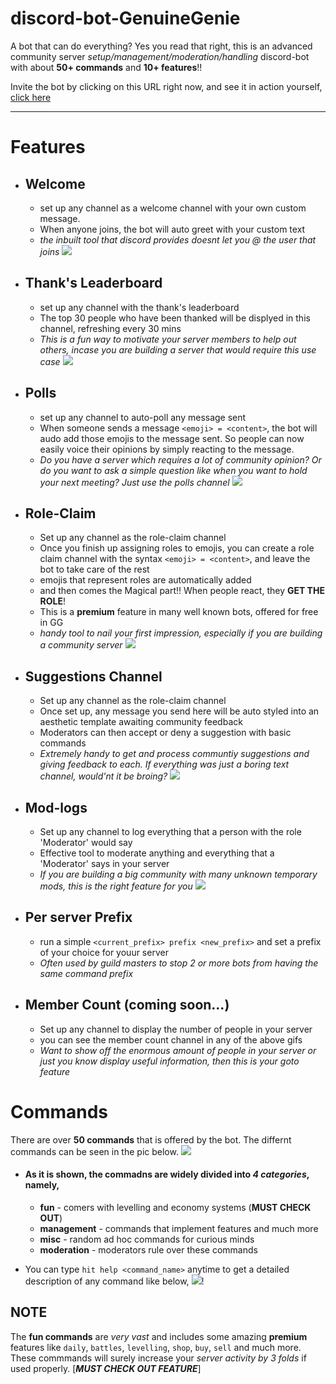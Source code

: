 # discord-bot-GenuineGenie

A bot that can do everything? Yes you read that right, this is an advanced community server _setup/management/moderation/handling_ discord-bot with about **50+ commands** and **10+ features**!!

Invite the bot by clicking on this URL right now, and see it in action yourself, [click here](https://discord.com/api/oauth2/authorize?client_id=786230987964809257&permissions=8&scope=bot)

---

# Features

-   ## Welcome

    -   set up any channel as a welcome channel with your own custom message.
    -   When anyone joins, the bot will auto greet with your custom text
    -   _the inbuilt tool that discord provides doesnt let you @ the user that joins_
        ![](./gifs/welcome.gif)

-   ## Thank's Leaderboard

    -   set up any channel with the thank's leaderboard
    -   The top 30 people who have been thanked will be displyed in this channel, refreshing every 30 mins
    -   _This is a fun way to motivate your server members to help out others, incase you are building a server that would require this use case_
        ![](./gifs/thanks.gif)

-   ## Polls

    -   set up any channel to auto-poll any message sent
    -   When someone sends a message `<emoji> = <content>`, the bot will audo add those emojis to the message sent. So people can now easily voice their opinions by simply reacting to the message.
    -   _Do you have a server which requires a lot of community opinion? Or do you want to ask a simple question like when you want to hold your next meeting? Just use the polls channel_
        ![](./gifs/polls.gif)

-   ## Role-Claim

    -   Set up any channel as the role-claim channel
    -   Once you finish up assigning roles to emojis, you can create a role claim channel with the syntax `<emoji> = <content>`, and leave the bot to take care of the rest
    -   emojis that represent roles are automatically added
    -   and then comes the Magical part!! When people react, they **GET THE ROLE**!
    -   This is a **premium** feature in many well known bots, offered for free in GG
    -   _handy tool to nail your first impression, especially if you are building a community server_
        ![](./gifs/role-claim.gif)

-   ## Suggestions Channel

    -   Set up any channel as the role-claim channel
    -   Once set up, any message you send here will be auto styled into an aesthetic template awaiting community feedback
    -   Moderators can then accept or deny a suggestion with basic commands
    -   _Extremely handy to get and process communtiy suggestions and giving feedback to each. If everything was just a boring text channel, would'nt it be broing?_
        ![](./gifs/suggestions.gif)

-   ## Mod-logs

    -   Set up any channel to log everything that a person with the role 'Moderator' would say
    -   Effective tool to moderate anything and everything that a 'Moderator' says in your server
    -   _If you are building a big community with many unknown temporary mods, this is the right feature for you_
        ![](./gifs/modlogs.gif)

-   ## Per server Prefix

    -   run a simple `<current_prefix> prefix <new_prefix>` and set a prefix of your choice for youur server
    -   _Often used by guild masters to stop 2 or more bots from having the same command prefix_

-   ## Member Count (coming soon...)

    -   Set up any channel to display the number of people in your server
    -   you can see the member count channel in any of the above gifs
    -   _Want to show off the enormous amount of people in your server or just you know display useful information, then this is your goto feature_

# Commands

There are over **50 commands** that is offered by the bot. The differnt commands can be seen in the pic below.
![](./pictures/screenshots/help-command.png)

-   #### As it is shown, the commadns are widely divided into _4 categories_, namely,

    -   **fun** - comers with levelling and economy systems (**MUST CHECK OUT**)
    -   **management** - commands that implement features and much more
    -   **misc** - random ad hoc commands for curious minds
    -   **moderation** - moderators rule over these commands

-   You can type `hit help <command_name>` anytime to get a detailed description of any command like below,
    ![](./pictures/screenshots/sample-command.png)!

## **NOTE**

The **fun commands** are _very vast_ and includes some amazing **premium** features like `daily`, `battles`, `levelling`, `shop`, `buy`, `sell` and much more. These commmands will surely increase your _server activity by 3 folds_ if used properly. [_**MUST CHECK OUT FEATURE**_]
